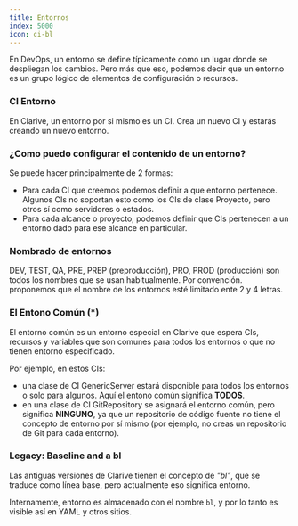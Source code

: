 ```yaml
---
title: Entornos
index: 5000
icon: ci-bl
---
```


En DevOps, un entorno se define típicamente como un lugar donde se despliegan
los cambios. Pero más que eso, podemos decir que un entorno es un grupo lógico
de elementos de configuración o recursos.

### CI Entorno

En Clarive, un entorno por si mismo es un CI. Crea un nuevo CI y estarás creando
un nuevo entorno.

### ¿Como puedo configurar el contenido de un entorno?

Se puede hacer principalmente de 2 formas:

- Para cada CI que creemos podemos definir a que entorno pertenece.
Algunos CIs no soportan esto como los CIs de clase Proyecto, pero otros sí
como servidores o estados.
- Para cada alcance o proyecto, podemos definir que CIs pertenecen a un entorno
dado para ese alcance en particular.

### Nombrado de entornos

DEV, TEST, QA, PRE, PREP (preproducción), PRO, PROD (producción)
son todos los nombres que se usan habitualmente. Por convención.
proponemos que el nombre de los entornos esté limitado ente 2 y 4
letras.

### El Entono Común (*)

El entorno común es un entorno especial en Clarive que espera CIs, recursos y
variables que son comunes para todos los entornos o que no tienen entorno
especificado.

Por ejemplo, en estos CIs:

- una clase de CI GenericServer estará disponible para todos los entornos o
solo para algunos. Aquí el entono común significa **TODOS**.
- en una clase de CI GitRepository se asignará el entorno común, pero significa
**NINGUNO**, ya que un repositorio de código fuente no tiene el concepto de entorno por
sí mismo (por ejemplo, no creas un repositorio de Git para cada entorno).

### Legacy: Baseline and a bl

Las antiguas versiones de Clarive tienen el concepto de *"bl"*, que se
traduce como línea base, pero actualmente eso significa entorno.

Internamente, entorno es almacenado con el nombre `bl`, y
por lo tanto es visible así en YAML y otros sitios.
